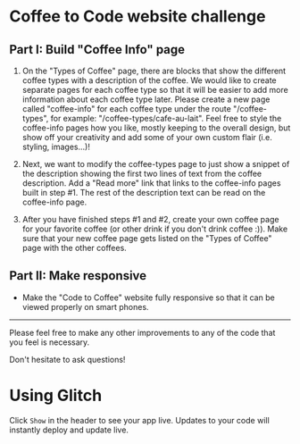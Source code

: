 # Coffee to Code website challenge

## Part I: Build "Coffee Info" page

1.  On the "Types of Coffee" page, there are blocks that show the different coffee types with a description of the coffee. We would like to create separate pages for each coffee type so that it will be easier to add more information about each coffee type later. Please create a new page called "coffee-info" for each coffee type under the route "/coffee-types", for example: "/coffee-types/cafe-au-lait". Feel free to style the coffee-info pages how you like, mostly keeping to the overall design, but show off your creativity and add some of your own custom flair (i.e. styling, images...)!

2.  Next, we want to modify the coffee-types page to just show a snippet of the description showing the first two lines of text from the coffee description. Add a "Read more" link that links to the coffee-info pages built in step #1. The rest of the description text can be read on the coffee-info page.

3.  After you have finished steps #1 and #2, create your own coffee page for your favorite coffee (or other drink if you don't drink coffee :)). Make sure that your new coffee page gets listed on the "Types of Coffee" page with the other coffees.

## Part II: Make responsive

-  Make the "Code to Coffee" website fully responsive so that it can be viewed properly on smart phones.

---

Please feel free to make any other improvements to any of the code that you feel is necessary.

Don't hesitate to ask questions!



Using Glitch
=================

Click `Show` in the header to see your app live. Updates to your code will instantly deploy and update live.

